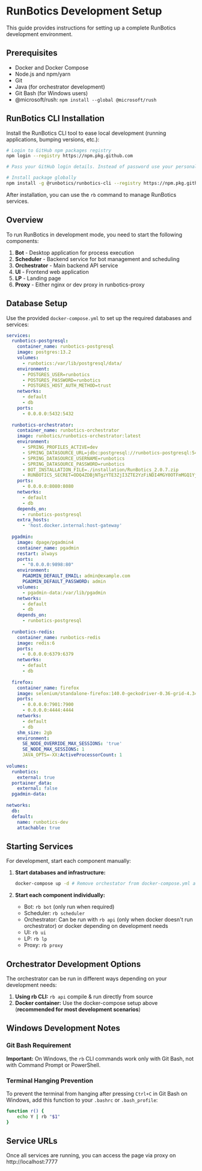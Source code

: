 # RunBotics Development Setup

This guide provides instructions for setting up a complete RunBotics development environment.

## Prerequisites

- Docker and Docker Compose
- Node.js and npm/yarn
- Git
- Java (for orchestrator development)
- Git Bash (for Windows users)
- @microsoft/rush: `npm install --global @microsoft/rush`

## RunBotics CLI Installation

Install the RunBotics CLI tool to ease local development (running applications, bumping versions, etc.):

```bash
# Login to GitHub npm packages registry
npm login --registry https://npm.pkg.github.com

# Pass your GitHub login details. Instead of password use your personal access token.

# Install package globally
npm install -g @runbotics/runbotics-cli --registry https://npm.pkg.github.com/runbotics
```

After installation, you can use the `rb` command to manage RunBotics services.

## Overview

To run RunBotics in development mode, you need to start the following components:

1. **Bot** - Desktop application for process execution
2. **Scheduler** - Backend service for bot management and scheduling
3. **Orchestrator** - Main backend API service
4. **UI** - Frontend web application
5. **LP** - Landing page
6. **Proxy** - Either nginx or dev proxy in runbotics-proxy

## Database Setup

Use the provided `docker-compose.yml` to set up the required databases and services:

```yaml
services: 
  runbotics-postgresql:
    container_name: runbotics-postgresql
    image: postgres:13.2
    volumes:
      - runbotics:/var/lib/postgresql/data/
    environment:
      - POSTGRES_USER=runbotics
      - POSTGRES_PASSWORD=runbotics
      - POSTGRES_HOST_AUTH_METHOD=trust
    networks:
      - default
      - db
    ports:
      - 0.0.0.0:5432:5432
 
  runbotics-orchestrator:
    container_name: runbotics-orchestrator
    image: runbotics/runbotics-orchestrator:latest
    environment:
      - SPRING_PROFILES_ACTIVE=dev
      - SPRING_DATASOURCE_URL=jdbc:postgresql://runbotics-postgresql:5432/runbotics
      - SPRING_DATASOURCE_USERNAME=runbotics
      - SPRING_DATASOURCE_PASSWORD=runbotics
      - BOT_INSTALLATION_FILE=./installation/RunBotics_2.0.7.zip
      - RUNBOTICS_SECRET=ODQ4ZDBjNTgzYTE3ZjI3ZTE2YzFiNDI4MGY0OTFmMGQ1YjM0ZjEyNzI1ZTBhOTk3Nzg0ZTkxNTk4Y2JmZGQ0ZTA0YjEyM2E1OGI3YTA4ODhiNTkxYjI0MzkzNGU3YTUwOWEzMjZjZDk2YTJkYjIyMzQzMjhhYTEwMTYwYTc0MmI=
    ports:
      - 0.0.0.0:8080:8080
    networks:
      - default
      - db
    depends_on:
      - runbotics-postgresql
    extra_hosts:
      - 'host.docker.internal:host-gateway'
 
  pgadmin:
    image: dpage/pgadmin4
    container_name: pgadmin
    restart: always
    ports:
      - "0.0.0.0:9898:80"
    environment:
      PGADMIN_DEFAULT_EMAIL: admin@example.com
      PGADMIN_DEFAULT_PASSWORD: admin
    volumes:
      - pgadmin-data:/var/lib/pgadmin
    networks:
      - default
      - db
    depends_on:
      - runbotics-postgresql
 
  runbotics-redis:
    container_name: runbotics-redis
    image: redis:6
    ports:
      - 0.0.0.0:6379:6379
    networks:
      - default
      - db
      
  firefox:
    container_name: firefox
    image: selenium/standalone-firefox:140.0-geckodriver-0.36-grid-4.34.0-20250707
    ports:
      - 0.0.0.0:7901:7900
      - 0.0.0.0:4444:4444
    networks:
      - default
      - db
    shm_size: 2gb
    environment:
      SE_NODE_OVERRIDE_MAX_SESSIONS: 'true'
      SE_NODE_MAX_SESSIONS: 1
      JAVA_OPTS=-XX:ActiveProcessorCount: 1
 
volumes:
  runbotics:
    external: true
  portainer_data:
    external: false
  pgadmin-data:
 
networks:
  db:
  default:
    name: runbotics-dev
    attachable: true
```

## Starting Services

For development, start each component manually:

1. **Start databases and infrastructure:**
   ```bash
   docker-compose up -d # Remove orchestator from docker-compose.yml above if it should run locally
   ```

2. **Start each component individually:**
   - Bot: `rb bot` (only run when required)
   - Scheduler: `rb scheduler`
   - Orchestrator: Can be run with `rb api` (only when docker doesn't run orchestrator) or docker depending on development needs
   - UI: `rb ui`
   - LP: `rb lp`
   - Proxy: `rb proxy`

## Orchestrator Development Options

The orchestrator can be run in different ways depending on your development needs:

1. **Using rb CLI:** `rb api` compile & run directly from source
2. **Docker container:** Use the docker-compose setup above (**recommended for most development scenarios**)

## Windows Development Notes

### Git Bash Requirement

**Important:** On Windows, the `rb` CLI commands work only with Git Bash, not with Command Prompt or PowerShell.

### Terminal Hanging Prevention

To prevent the terminal from hanging after pressing `Ctrl+C` in Git Bash on Windows, add this function to your `.bashrc` or `.bash_profile`:

```bash
function r() {
    echo Y | rb "$1"
}
```

## Service URLs

Once all services are running, you can access the page via proxy on http://localhost:7777